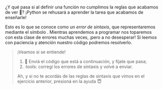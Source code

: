 ¿Y qué pasa si al definir una función no cumplimos la reglas que acabamos de ver :speak_no_evil:? ¡Python se rehusará a aprender la tarea que acabamos de enseñarle! 

Esto es lo que se conoce como un _error de sintaxis_, que representaremos mediante el símbolo <i class="fas fa-minus-circle text-broken"></i>. Mientras aprendemos a programar nos toparemos con esta clase de errores muchas veces, ¡pero a no desesperar! Si leemos con paciencia y atención nuestro código podremos resolverlo.

> ¡Veamos si se entiende!
> 
> 1. :eyes: Enviá el código que está a continuación, y fijate que pasa;
> 2. :tools: corregí los errores de sintaxis y volvé a enviar. 
> 
> Ah, y si no te acordás de las reglas de sintaxis que vimos en el ejercicio anterior, presioná en la ayuda :innocent: 

